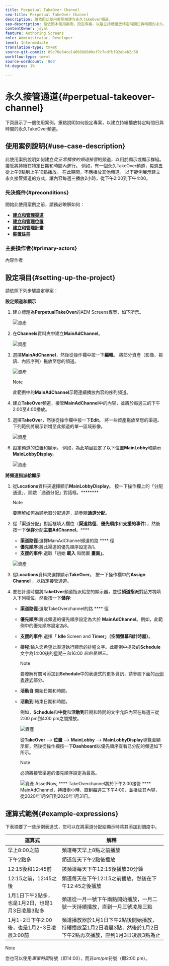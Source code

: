 ```yaml
---
title: Perpetual TakeOver Channel
seo-title: Perpetual TakeOver Channel
description: 請依照此使用案例來建立永久TakeOver頻道。
seo-description: 請依照本使用案例，設定專案，以建立持續播放特定時間日與時間的永久接管頻道。
contentOwner: jsyal
feature: Authoring Screens
role: Administrator, Developer
level: Intermediate
translation-type: tm+mt
source-git-commit: 89c70e64ce1409888800af7c7edfbf92ab4b2c68
workflow-type: tm+mt
source-wordcount: '863'
ht-degree: 1%

---
```



# 永久接管通道{#perpetual-takeover-channel}

下頁展示了一個使用案例，重點說明如何設定專案，以建立持續播放特定時間日與時間的永久TakeOver頻道。

## 使用案例說明{#use-case-description}

此使用案例說明如何建立&#x200B;*從正常播放的頻道接管*的頻道，以用於顯示或顯示群組。 接管將持續在特定日期和時間內進行。
例如，有一個永久TakeOver頻道，每週五從上午9點到上午10點播放。 在此期間，不應播放其他頻道。 以下範例展示建立永久接管頻道的方式，讓內容每週三播放2小時，從下午2:00到下午4:00。

### 先決條件{#preconditions}

開始此使用案例之前，請務必瞭解如何：

* **[建立和管理渠道](managing-channels.md)**
* **[建立和管理位置](managing-locations.md)**
* **[建立和管理計畫](managing-schedules.md)**
* **[裝置註冊](device-registration.md)**

### 主要操作者{#primary-actors}

內容作者

## 設定項目{#setting-up-the-project}

請依照下列步驟設定專案：

**設定頻道和顯示**

1. 建立標題為&#x200B;**PerpetualTakeOver**&#x200B;的AEM Screens專案，如下所示。

   ![資產](assets/p_usecase1.png)

1. 在&#x200B;**Channels**&#x200B;資料夾中建立&#x200B;**MainAdChannel**。

   ![資產](assets/p_usecase2.png)

1. 選擇&#x200B;**MainAdChannel**，然後從操作欄中按一下&#x200B;**編輯**。 將部分資產（影像、視訊、內嵌序列）拖放至您的頻道。

   ![資產](assets/p_usecase3.png)


   >[!NOTE]
   >此範例中的&#x200B;**MainAdChannel**&#x200B;示範連續播放內容的序列頻道。

1. 建立&#x200B;**TakeOver**&#x200B;頻道，接管&#x200B;**MainAdChannel**&#x200B;中的內容，並將於每週三的下午2:00至4:00播放。

1. 選擇&#x200B;**TakeOver**，然後從操作欄中按一下&#x200B;**Edit**。 將一些資產拖放至您的渠道。 下列範例將展示新增至此頻道的單一區域影像。

   ![資產](assets/p_usecase4.png)

1. 設定頻道的位置和顯示。 例如，為此項目設定了以下位置&#x200B;**MainLobby**&#x200B;和顯示&#x200B;**MainLobbyDisplay**。

   ![資產](assets/p_usecase5.png)

**將頻道指派給顯示**

1. 從&#x200B;**Locations**&#x200B;資料夾選擇顯示&#x200B;**MainLobbyDisplay**。 按一下操作欄上的「分配通道」，開啟「通道分配」對話框。********

   >[!NOTE]
   >要瞭解如何為顯示器分配通道，請參閱&#x200B;**[通道分配](channel-assignment.md)**。

1. 從「渠道分配」對話框填入欄位（**渠道路徑**、**優先順序**&#x200B;和&#x200B;**支援的事件**），然後按一下&#x200B;**保存**&#x200B;分配&#x200B;**主要AdChannel**。****

   * **渠道路徑**:選擇MainAdChannel頻道的路 **** 徑
   * **優先順序**:將此渠道的優先順序設定為1。
   * **支援的事件**:選取「初始 **載入** 和閒置 **畫面」**。

   ![資產](assets/p_usecase6.png)

1. 從&#x200B;**Locations**&#x200B;資料夾選擇顯示&#x200B;**TakeOver**。 按一下操作欄中的&#x200B;**Assign Channel** ，以指定接管通道。

1. 要在計畫時間將&#x200B;**TakeOver**&#x200B;頻道指派給您的顯示器，並從&#x200B;**頻道指派**&#x200B;對話方塊填入下列欄位，然後按一下&#x200B;**儲存**:

   * **渠道路徑**:選取TakeOverchannel的路 **** 徑
   * **優先順序**:將此頻道的優先順序設定為大於 **MainAdChannel**。例如，此範例中的優先順序設定為8。
   * **支援的事件**:選擇「 **Idle** Screen and  **Timer」（空閒螢幕和計時器）**。
   * **排程**:輸入您希望此渠道執行顯示的排程文字。此範例中提及的&#x200B;**Schedule**&#x200B;文字為14:00後的星期三和16:00 *前的星期三。*

      >[!NOTE]
      >要瞭解有關可添加到&#x200B;**Schedule**&#x200B;中的表達式的更多資訊，請參閱下面的[示例表達式](#example-expressions)部分。
   * **活動自**:開始日期和時間。
   * **活動到**:結束日期和時間。

      例如，**Schedule**&#x200B;和&#x200B;**中從**&#x200B;和&#x200B;**活動到**&#x200B;日期和時間的文字允許內容在每週三從2:00 pm到4:00 pm之間播放。


      ![資產](assets/p_usecase7.png)

      從&#x200B;**TakeOver** —> **位置** —> **MainLobby** —> **MainLobbyDisplay**&#x200B;導覽至顯示屏，然後從操作欄按一下&#x200B;**Dashboard**&#x200B;以優先順序查看已分配的頻道如下所示。

      >[!NOTE]
      >必須將接管渠道的優先順序設定為最高。

      ![資產](assets/p_usecase8.png)
AssetNow,  **** TakeOverchannel將於下午2:00接管 **** MainAdChannel，持續兩小時，直到每週三下午4:00，並播放其內容，從2020年1月9日到2020年1月31日。

## 運算式範例{#example-expressions}

下表摘要了一些示例表達式，您可以在將渠道分配給顯示時將其添加到調度中。

| **運算式** | **解釋** |
|---|---|
| 早上8:00之前 | 頻道每天早上8點之前播放 |
| 下午2點多 | 頻道每天下午2點後播放 |
| 12:15後和12:45前 | 該頻道每天下午12:15後播放30分鐘 |
| 12:15之前，12:45之後 | 頻道每天在下午12:15之前播放，然後在下午12:45之後播放 |
| 1月1日下午2點多，也是1月2日，也是1月3日凌晨3點多 | 頻道從一月一號下午兩點開始播放，一月二號一天持續播放，直到一月三號凌晨三點 |
| 1月1-2日下午2:00後，也是1月2-3日凌晨3:00前 | 頻道播放器於1月1日下午2點後開始播放，持續播放至1月2日凌晨3點，然後於1月2日下午2點再次播放，直到1月3日凌晨3點為止 |

>[!NOTE]
>
>您也可以使用&#x200B;_軍事時間_&#x200B;符號（即14:00），而非&#x200B;*am/pm*&#x200B;符號（即2:00 pm）。
